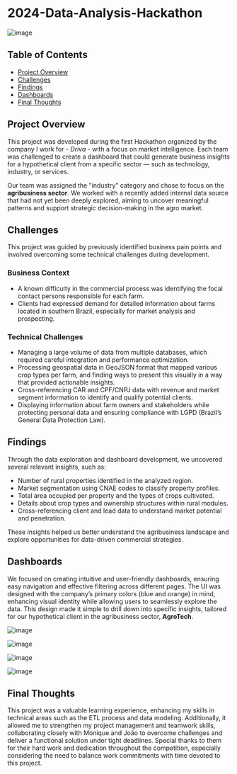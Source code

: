 # 2024-Data-Analysis-Hackathon

![image](https://github.com/user-attachments/assets/fb3efe88-1d03-489a-bf00-3b83449221ad)

## Table of Contents

- [Project Overview](#project-overview)
- [Challenges](#challenges)
- [Findings](#findings)
- [Dashboards](#dashboards)
- [Final Thoughts](#final-thoughts)

## Project Overview
This project was developed during the first Hackathon organized by the company I work for - _Driva_ -  with a focus on market intelligence. Each team was challenged to create a dashboard that could generate business insights for a hypothetical client from a specific sector — such as technology, industry, or services.

Our team was assigned the "industry" category and chose to focus on the **agribusiness sector**. We worked with a recently added internal data source that had not yet been deeply explored, aiming to uncover meaningful patterns and support strategic decision-making in the agro market.


## Challenges

This project was guided by previously identified business pain points and involved overcoming some technical challenges during development.

### Business Context
- A known difficulty in the commercial process was identifying the focal contact persons responsible for each farm.
- Clients had expressed demand for detailed information about farms located in southern Brazil, especially for market analysis and prospecting.

### Technical Challenges
- Managing a large volume of data from multiple databases, which required careful integration and performance optimization.
- Processing geospatial data in GeoJSON format that mapped various crop types per farm, and finding ways to present this visually in a way that provided actionable insights.
- Cross-referencing CAR and CPF/CNPJ data with revenue and market segment information to identify and qualify potential clients.
- Displaying information about farm owners and stakeholders while protecting personal data and ensuring compliance with LGPD (Brazil’s General Data Protection Law).

## Findings

Through the data exploration and dashboard development, we uncovered several relevant insights, such as:

- Number of rural properties identified in the analyzed region.
- Market segmentation using CNAE codes to classify property profiles.
- Total area occupied per property and the types of crops cultivated.
- Details about crop types and ownership structures within rural modules.
- Cross-referencing client and lead data to understand market potential and penetration.

These insights helped us better understand the agribusiness landscape and explore opportunities for data-driven commercial strategies.

## Dashboards

We focused on creating intuitive and user-friendly dashboards, ensuring easy navigation and effective filtering across different pages. The UI was designed with the company’s primary colors (blue and orange) in mind, enhancing visual identity while allowing users to seamlessly explore the data. This design made it simple to drill down into specific insights, tailored for our hypothetical client in the agribusiness sector, **AgroTech**.

![image](https://github.com/user-attachments/assets/9eee2d0d-fc6f-4c31-9d3d-f2bcbb504a91)

![image](https://github.com/user-attachments/assets/001b2dc7-6c59-4f26-a317-e4806f32a494)

![image](https://github.com/user-attachments/assets/b1586265-0bab-49f8-89a7-5d925a63a2a9)

![image](https://github.com/user-attachments/assets/47354580-089c-4098-8214-6eb5c0e76a97)


## Final Thoughts

This project was a valuable learning experience, enhancing my skills in technical areas such as the ETL process and data modeling. Additionally, it allowed me to strengthen my project management and teamwork skills, collaborating closely with Monique and João to overcome challenges and deliver a functional solution under tight deadlines. Special thanks to them for their hard work and dedication throughout the competition, especially considering the need to balance work commitments with time devoted to this project.



